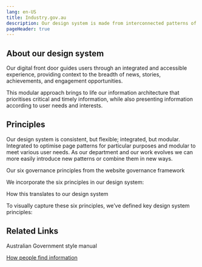 ```yaml
---
lang: en-US
title: Industry.gov.au
description: Our design system is made from interconnected patterns of repeating elements that combine to create a cohesive experience.  
pageHeader: true
---
```


## About our design system

<p class="h4 fw-normal">Our digital front door guides users through an integrated and accessible experience, providing context to the breadth of news, stories, achievements, and engagement opportunities.</p>

<p class="h4 fw-normal">This modular approach brings to life our information architecture that prioritises critical and timely information, while also presenting information according to user needs and interests.</p>

<Cards :contents="[
     { image: '', title: 'Foundations', linkUrl: '#', linkText: 'Link' },
     { image: '', title: 'Foundations', linkUrl: '#', linkText: 'Link' },
     { image: '', title: 'Foundations', linkUrl: '#', linkText: 'Link' }
]"/>

## Principles

Our design system is consistent, but flexible; integrated, but modular. Integrated to optimise page patterns for particular purposes and modular to meet various user needs. As our department and our work evolves we can more easily introduce new patterns or combine them in new ways.

<p class="h3">Our six governance principles from the website governance framework</p>

We incorporate the six principles in our design system:

<ArrowsList :lists="[
     'Information integrity',
     'Content management',
     'User focus',
     'Digital first',
     'Accessibility',
     'Readability',
]"/>

<p class="h3">How this translates to our design system</p>

<p class="fw-semi-bold">To visually capture these six principles, we’ve defined key design system principles:</p>

<Columns :contents="[
     { title: 'People First', text: 'Our UI has no needless parts. Each element contributes to an accessible, scalable experience.<br/><br/>We place critical information in the use\'s focus and guide them with hierarchy and curation, using intuitive text styles, interactions, component designs, and page patterns.' },
     { title: 'Interconnected', text: 'Our design system connects relevant, topic-based content with contextual navigation patterns and integrated hierarchy.<br/><br/>Hub, topic and sub-topic pages relate content and allow users to self-select, drill further into information, and discover interests along the way.' },
     { title: 'Transparent', text: 'Our page patterns emphasise critical information, then contextually weave in news, publications, and events.<br/><br/>We curate related content through modular cards and offer users intuitive navigation patterns to search for and explore topics of interest.' },
]"/>

## Related Links
Australian Government style manual

<a href="#" class="d-flex align-items-center"><span class="me-1">How people find information</span><ArrowRight/></a>
